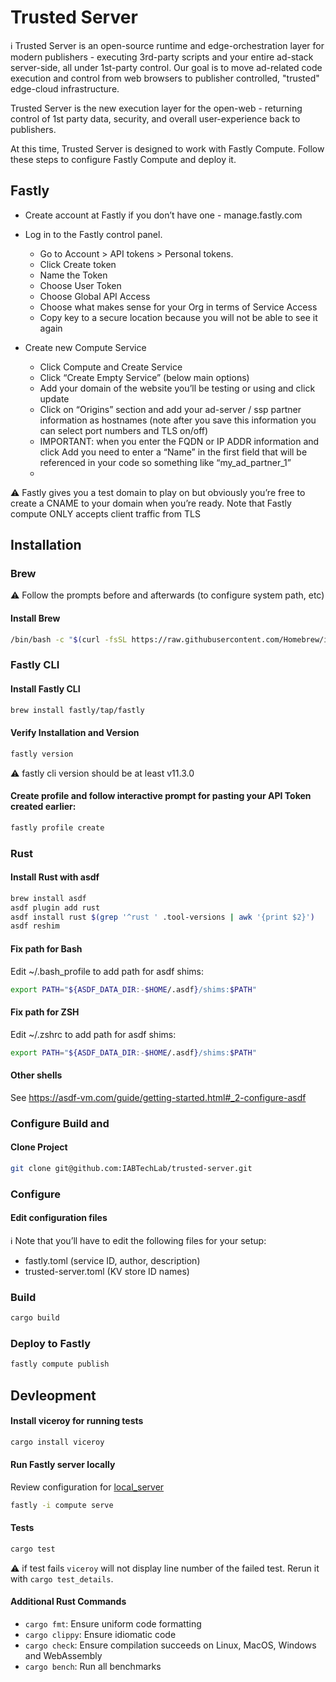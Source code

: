 # Trusted Server 

:information_source: Trusted Server is an open-source runtime and edge-orchestration layer for modern publishers - executing 3rd-party scripts and your entire ad-stack server-side, all under 1st-party control. Our goal is to move ad-related code execution and control from web browsers to publisher controlled, "trusted" edge-cloud infrastructure. 

Trusted Server is the new execution layer for the open-web - returning control of 1st party data, security, and overall user-experience back to publishers.

At this time, Trusted Server is designed to work with Fastly Compute. Follow these steps to configure Fastly Compute and deploy it.

## Fastly
- Create account at Fastly if you don’t have one - manage.fastly.com
- Log in to the Fastly control panel. 
    - Go to Account > API tokens > Personal tokens. 
    - Click Create token
    - Name the Token
    - Choose User Token
    - Choose Global API Access
    - Choose what makes sense for your Org in terms of Service Access
    - Copy key to a secure location because you will not be able to see it again

- Create new Compute Service 
    - Click Compute and Create Service 
    - Click “Create Empty Service” (below main options) 
    - Add your domain of the website you’ll be testing or using and click update
    - Click on “Origins” section and add your ad-server / ssp partner information as hostnames (note after you save this information you can select port numbers and TLS on/off) 
    - IMPORTANT: when you enter the FQDN or IP ADDR information and click Add you need to enter a “Name” in the first field that will be referenced in your code so something like “my_ad_partner_1” 
    - 

:warning: Fastly gives you a test domain to play on but obviously you’re free to create a CNAME to your domain when you’re ready. Note that Fastly compute ONLY accepts client traffic from TLS 

## Installation

### Brew

:warning: Follow the prompts before and afterwards (to configure system path, etc)

#### Install Brew

```sh
/bin/bash -c "$(curl -fsSL https://raw.githubusercontent.com/Homebrew/install/HEAD/install.sh)"
```
### Fastly CLI

#### Install Fastly CLI 
```sh
brew install fastly/tap/fastly
```

#### Verify Installation and Version 
```sh
fastly version
```

:warning: fastly cli version should be at least v11.3.0

#### Create profile and follow interactive prompt for pasting your API Token created earlier:
```sh	
fastly profile create
```

### Rust

#### Install Rust with asdf
```sh
brew install asdf
asdf plugin add rust
asdf install rust $(grep '^rust ' .tool-versions | awk '{print $2}')
asdf reshim
```

#### Fix path for Bash

Edit ~/.bash_profile to add path for asdf shims: 
```sh
export PATH="${ASDF_DATA_DIR:-$HOME/.asdf}/shims:$PATH"
```

#### Fix path for ZSH

Edit ~/.zshrc to add path for asdf shims: 
```sh
export PATH="${ASDF_DATA_DIR:-$HOME/.asdf}/shims:$PATH"
```

#### Other shells
See https://asdf-vm.com/guide/getting-started.html#_2-configure-asdf


### Configure Build and

#### Clone Project
```sh
git clone git@github.com:IABTechLab/trusted-server.git
```

### Configure
#### Edit configuration files
:information_source: Note that you’ll have to edit the following files for your setup:

- fastly.toml (service ID, author, description) 
- trusted-server.toml (KV store ID names) 

### Build

```sh
cargo build
```

### Deploy to Fastly

```sh
fastly compute publish
```

## Devleopment

#### Install viceroy for running tests
```sh
cargo install viceroy
```

#### Run Fastly server locally
Review configuration for [local_server](fastly.toml#L16)
```sh
fastly -i compute serve
```

#### Tests
```sh
cargo test
```

:warning: if test fails `viceroy` will not display line number of the failed test. Rerun it with `cargo test_details`.

#### Additional Rust Commands
- `cargo fmt`: Ensure uniform code formatting
- `cargo clippy`: Ensure idiomatic code
- `cargo check`: Ensure compilation succeeds on Linux, MacOS, Windows and WebAssembly
- `cargo bench`: Run all benchmarks

